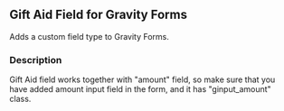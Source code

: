 ## Gift Aid Field for Gravity Forms
Adds a custom field type to Gravity Forms.
### Description
Gift Aid field works together with "amount" field, so make sure that you have added amount input field in the form, and it has "ginput_amount" class.